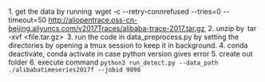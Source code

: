 1.⁠ ⁠get the data by running
⁠ wget -c --retry-connrefused --tries=0 --timeout=50 http://aliopentrace.oss-cn-beijing.aliyuncs.com/v2017Traces/alibaba-trace-2017.tar.gz ⁠ 
2.⁠ ⁠unzip by ⁠ tar -xvf <file.tar.gz> ⁠
3.⁠ ⁠⁠run the code in data_preprocess.py by setting the directories by opening a tmux session to keep it in background.
4. conda deactivate, conda activate in case python version gives error
5. create out folder
6. execute command `python3 run_detect.py --data_path ./alibabatimeseries2017f --jobid 9098`